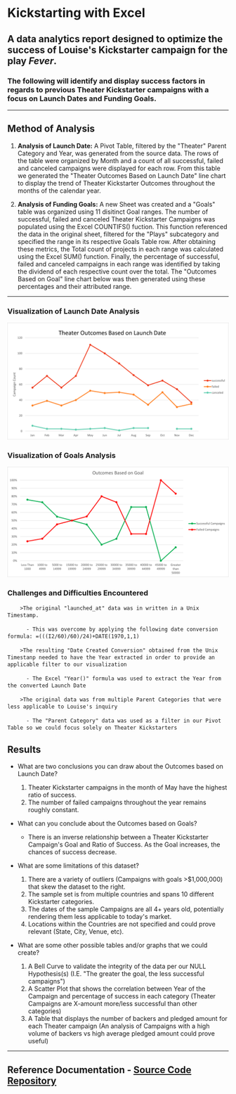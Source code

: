 # Kickstarting with Excel

## A data analytics report designed to optimize the success of Louise's Kickstarter campaign for the play _Fever_.

### The following will identify and display success factors in regards to previous Theater Kickstarter campaigns with a focus on **Launch Dates** and **Funding Goals**. 

---
## Method of Analysis
1. **Analysis of Launch Date:** A Pivot Table, filtered by the "Theater" Parent Category and Year, was generated from the source data. The rows of the table were organized by Month and a count of all successful, failed and canceled campaigns were displayed for each row. From this table we generated the "Theater Outcomes Based on Launch Date" line chart to display the trend of Theater Kickstarter Outcomes throughout the months of the calendar year.

2. **Analysis of Funding Goals:** A new Sheet was created and a "Goals" table was organized using 11 disitinct Goal ranges. The number of successful, failed and canceled Theater Kickstarter Campaigns was populated using the Excel COUNTIFS() fuction. This function referenced the data in the original sheet, filtered for the "Plays" subcategory and specified the range in its respective Goals Table row. After obtaining these metrics, the Total count of projects in each range was calculated using the Excel SUM() function. Finally, the percentage of successful, failed and canceled campaigns in each range was identified by taking the dividend of each respective count over the total. The "Outcomes Based on Goal" line chart below was then generated using these percentages and their attributed range.
---
### Visualization of Launch Date Analysis
![Theater_Outcomes_vs_Launch](https://github.com/Jamesrx33/Kickstarter-Challenge/blob/main/Resources/Theater_Outcomes_vs_Launch.png)

### Visualization of Goals Analysis
![Outcomes_vs_Goals](https://github.com/Jamesrx33/Kickstarter-Challenge/blob/main/Resources/Outcomes_vs_Goals.png?raw=true)

### Challenges and Difficulties Encountered
        >The original "launched_at" data was in written in a Unix Timestamp.
        
          - This was overcome by applying the following date conversion formula: =(((I2/60)/60)/24)+DATE(1970,1,1)
 
        >The resulting "Date Created Conversion" obtained from the Unix Timestanp needed to have the Year extracted in order to provide an applicable filter to our visualization
        
          - The Excel "Year()" formula was used to extract the Year from the converted Launch Date

        >The original data was from multiple Parent Categories that were less applicable to Louise's inquiry
        
          - The "Parent Category" data was used as a filter in our Pivot Table so we could focus solely on Theater Kickstarters
## Results

- What are two conclusions you can draw about the Outcomes based on Launch Date?

  1. Theater Kickstarter campaigns in the month of May have the highest ratio of success.
  2. The number of failed campaigns throughout the year remains roughly constant.

- What can you conclude about the Outcomes based on Goals?

  * There is an inverse relationship between a Theater Kickstarter Campaign's Goal and Ratio of Success. As the Goal increases, the chances of success decrease.

- What are some limitations of this dataset?
  
  1. There are a variety of outliers (Campaigns with goals >$1,000,000) that skew the dataset to the right.
  2. The sample set is from multiple countries and spans 10 different Kickstarter categories.
  3. The dates of the sample Campaigns are all 4+ years old, potentially rendering them less applicable to today's market.
  4. Locations within the Countries are not specified and could prove relevant (State, City, Venue, etc).
  
- What are some other possible tables and/or graphs that we could create?

  1. A Bell Curve to validate the integrity of the data per our NULL Hypothesis(s) (I.E. "The greater the goal, the less successful campaigns")
  2. A Scatter Plot that shows the correlation between Year of the Campaign and percentage of success in each category (Theater Campaigns are X-amount more/less successful than other categories)
  3. A Table that displays the number of backers and pledged amount for each Theater campaign (An analysis of Campaigns with a high volume of backers vs high average pledged amount could prove useful)

---
## Reference Documentation - [Source Code Repository](https://github.com/Jamesrx33/Kickstarter-Challenge/tree/main)
